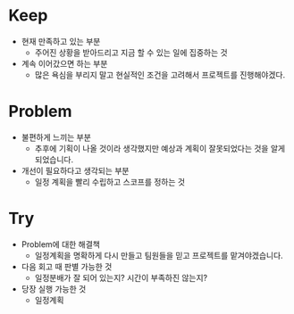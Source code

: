 # Keep
- 현재 만족하고 있는 부분
  - 주어진 상황을 받아드리고 지금 할 수 있는 일에 집중하는 것
- 계속 이어갔으면 하는 부분
  - 많은 욕심을 부리지 말고 현실적인 조건을 고려해서 프로젝트를 진행해야겠다.
# Problem
- 불편하게 느끼는 부분
  - 추후에 기획이 나올 것이라 생각했지만 예상과 계획이 잘못되었다는 것을 알게 되었습니다.
- 개선이 필요하다고 생각되는 부분
  - 일정 계획을 빨리 수립하고 스코프를 정하는 것
# Try
- Problem에 대한 해결책
  - 일정계획을 명확하게 다시 만들고 팀원들을 믿고 프로젝트를 맡겨야겠습니다.
- 다음 회고 때 판별 가능한 것
  - 일정분배가 잘 되어 있는지? 시간이 부족하진 않는지?
- 당장 실행 가능한 것
  - 일정계획